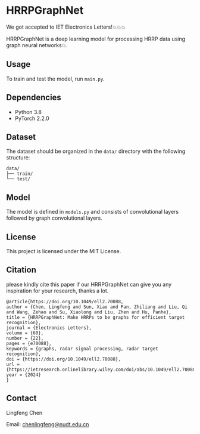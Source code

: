 # HRRPGraphNet
We got accepted to IET Electronics Letters!💥💥💥

HRRPGraphNet is a deep learning model for processing HRRP data using graph neural networks💥.

## Usage

To train and test the model, run `main.py`.

## Dependencies
- Python 3.8
- PyTorch 2.2.0

## Dataset

The dataset should be organized in the `data/` directory with the following structure:

```
data/
├── train/
└── test/
```

## Model

The model is defined in `models.py` and consists of convolutional layers followed by graph convolutional layers.

## License

This project is licensed under the MIT License.

## Citation
please kindly cite this paper if our HRRPGraphNet can give you any inspiration for your research, thanks a lot.

```
@article{https://doi.org/10.1049/ell2.70088,
author = {Chen, Lingfeng and Sun, Xiao and Pan, Zhiliang and Liu, Qi and Wang, Zehao and Su, Xiaolong and Liu, Zhen and Hu, Panhe},
title = {HRRPGraphNet: Make HRRPs to be graphs for efficient target recognition},
journal = {Electronics Letters},
volume = {60},
number = {22},
pages = {e70088},
keywords = {graphs, radar signal processing, radar target recognition},
doi = {https://doi.org/10.1049/ell2.70088},
url = {https://ietresearch.onlinelibrary.wiley.com/doi/abs/10.1049/ell2.70088},
year = {2024}
}
```

## Contact

Lingfeng Chen

Email: chenlingfeng@nudt.edu.cn
